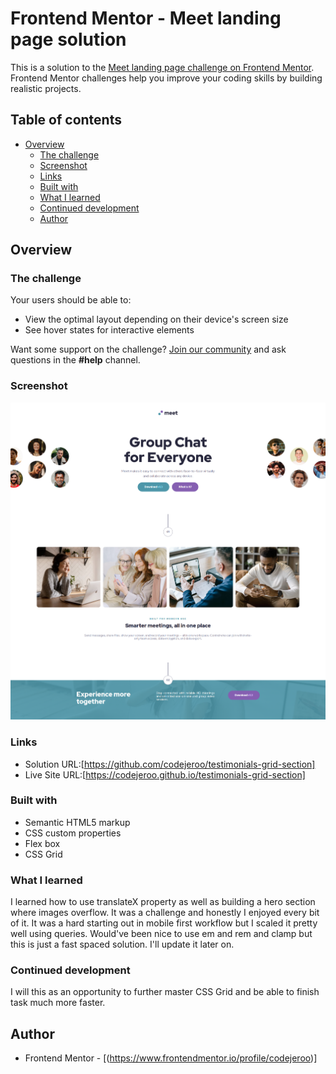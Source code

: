 # Frontend Mentor - Meet landing page solution

This is a solution to the [Meet landing page challenge on Frontend Mentor](https://www.frontendmentor.io/challenges/meet-landing-page-rbTDS6OUR). Frontend Mentor challenges help you improve your coding skills by building realistic projects. 

## Table of contents

- [Overview](#overview)
  - [The challenge](#the-challenge)
  - [Screenshot](#screenshot)
  - [Links](#links)
  - [Built with](#built-with)
  - [What I learned](#what-i-learned)
  - [Continued development](#continued-development)
  - [Author](#author)


## Overview

### The challenge

Your users should be able to:

- View the optimal layout depending on their device's screen size
- See hover states for interactive elements

Want some support on the challenge? [Join our community](https://www.frontendmentor.io/community) and ask questions in the **#help** channel.

### Screenshot

![](./screenshot.png)

### Links

- Solution URL:[https://github.com/codejeroo/testimonials-grid-section]
- Live Site URL:[https://codejeroo.github.io/testimonials-grid-section]


### Built with

- Semantic HTML5 markup
- CSS custom properties
- Flex box
- CSS Grid

### What I learned

I learned how to use translateX property as well as building a hero section where images overflow. It was a challenge and honestly I enjoyed every bit of it. It was a hard starting out in mobile first workflow but I scaled it pretty well using queries. Would've been nice to use em and rem and clamp but this is just a fast spaced solution. I'll update it later on.

### Continued development

I will this as an opportunity to further master CSS Grid and be able to finish task much more faster. 

## Author
- Frontend Mentor - [(https://www.frontendmentor.io/profile/codejeroo)]